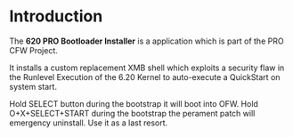 # Introduction #

The **620 PRO Bootloader Installer** is a application which is part of the PRO CFW Project.

It installs a custom replacement XMB shell which exploits a security flaw in the Runlevel Execution of the 6.20 Kernel to auto-execute a QuickStart on system start.

Hold SELECT button during the bootstrap it will boot into OFW.
Hold O+X+SELECT+START during the bootstrap the perament patch will emergency uninstall. Use it as a last resort.